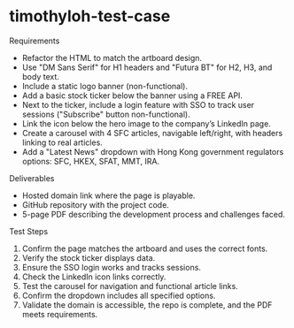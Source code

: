 # timothyloh-test-case

Requirements
  - Refactor the HTML to match the artboard design.
  - Use "DM Sans Serif" for H1 headers and "Futura BT" for H2, H3, and body text.
  - Include a static logo banner (non-functional).
  - Add a basic stock ticker below the banner using a FREE API.
  - Next to the ticker, include a login feature with SSO to track user sessions ("Subscribe" button non-functional).
  - Link the icon below the hero image to the company’s LinkedIn page.
  - Create a carousel with 4 SFC articles, navigable left/right, with headers linking to real articles.
  - Add a "Latest News" dropdown with Hong Kong government regulators options: SFC, HKEX, SFAT, MMT, IRA.

Deliverables
  - Hosted domain link where the page is playable.
  - GitHub repository with the project code.
  - 5-page PDF describing the development process and challenges faced.

Test Steps
1. Confirm the page matches the artboard and uses the correct fonts.
2. Verify the stock ticker displays data.
3. Ensure the SSO login works and tracks sessions.
4. Check the LinkedIn icon links correctly.
5. Test the carousel for navigation and functional article links.
6. Confirm the dropdown includes all specified options.
7. Validate the domain is accessible, the repo is complete, and the PDF meets requirements.
